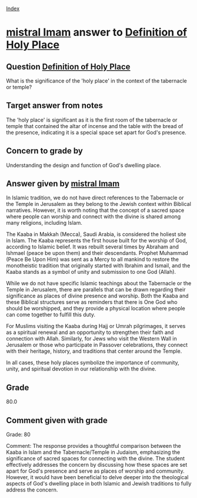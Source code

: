 
[Index](../../index.md)
# [mistral Imam](../../answering_models/mistral_Imam.md) answer to [Definition of Holy Place](../../questions/Definition_of_Holy_Place.md)

## Question [Definition of Holy Place](../../questions/Definition_of_Holy_Place.md)
What is the significance of the 'holy place' in the context of the tabernacle or temple?

## Target answer from notes
The 'holy place' is significant as it is the first room of the tabernacle or temple that contained the altar of incense and the table with the bread of the presence, indicating it is a special space set apart for God's presence.

## Concern to grade by
Understanding the design and function of God's dwelling place.

## Answer given by [mistral Imam](../../answering_models/mistral_Imam.md)
 In Islamic tradition, we do not have direct references to the Tabernacle or the Temple in Jerusalem as they belong to the Jewish context within Biblical narratives. However, it is worth noting that the concept of a sacred space where people can worship and connect with the divine is shared among many religions, including Islam.

The Kaaba in Makkah (Mecca), Saudi Arabia, is considered the holiest site in Islam. The Kaaba represents the first house built for the worship of God, according to Islamic belief. It was rebuilt several times by Abraham and Ishmael (peace be upon them) and their descendants. Prophet Muhammad (Peace Be Upon Him) was sent as a Mercy to all mankind to restore the monotheistic tradition that originally started with Ibrahim and Ismail, and the Kaaba stands as a symbol of unity and submission to one God (Allah).

While we do not have specific Islamic teachings about the Tabernacle or the Temple in Jerusalem, there are parallels that can be drawn regarding their significance as places of divine presence and worship. Both the Kaaba and these Biblical structures serve as reminders that there is One God who should be worshipped, and they provide a physical location where people can come together to fulfill this duty.

For Muslims visiting the Kaaba during Hajj or Umrah pilgrimages, it serves as a spiritual renewal and an opportunity to strengthen their faith and connection with Allah. Similarly, for Jews who visit the Western Wall in Jerusalem or those who participate in Passover celebrations, they connect with their heritage, history, and traditions that center around the Temple.

In all cases, these holy places symbolize the importance of community, unity, and spiritual devotion in our relationship with the divine.

## Grade
80.0

## Comment given with grade
Grade: 80

Comment: The response provides a thoughtful comparison between the Kaaba in Islam and the Tabernacle/Temple in Judaism, emphasizing the significance of sacred spaces for connecting with the divine. The student effectively addresses the concern by discussing how these spaces are set apart for God's presence and serve as places of worship and community. However, it would have been beneficial to delve deeper into the theological aspects of God's dwelling place in both Islamic and Jewish traditions to fully address the concern.
